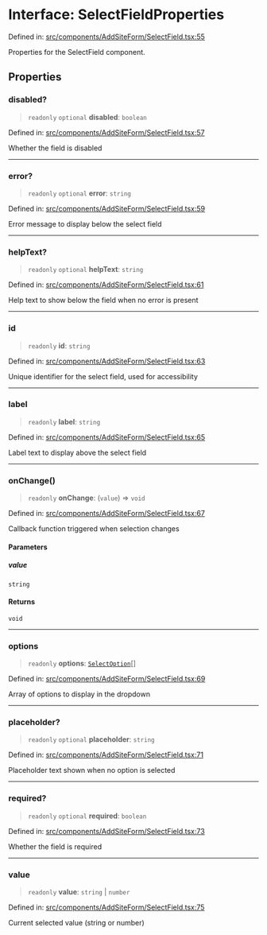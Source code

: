 # Interface: SelectFieldProperties

Defined in: [src/components/AddSiteForm/SelectField.tsx:55](https://github.com/Nick2bad4u/Uptime-Watcher/blob/main/src/components/AddSiteForm/SelectField.tsx#L55)

Properties for the SelectField component.

## Properties

### disabled?

> `readonly` `optional` **disabled**: `boolean`

Defined in: [src/components/AddSiteForm/SelectField.tsx:57](https://github.com/Nick2bad4u/Uptime-Watcher/blob/main/src/components/AddSiteForm/SelectField.tsx#L57)

Whether the field is disabled

***

### error?

> `readonly` `optional` **error**: `string`

Defined in: [src/components/AddSiteForm/SelectField.tsx:59](https://github.com/Nick2bad4u/Uptime-Watcher/blob/main/src/components/AddSiteForm/SelectField.tsx#L59)

Error message to display below the select field

***

### helpText?

> `readonly` `optional` **helpText**: `string`

Defined in: [src/components/AddSiteForm/SelectField.tsx:61](https://github.com/Nick2bad4u/Uptime-Watcher/blob/main/src/components/AddSiteForm/SelectField.tsx#L61)

Help text to show below the field when no error is present

***

### id

> `readonly` **id**: `string`

Defined in: [src/components/AddSiteForm/SelectField.tsx:63](https://github.com/Nick2bad4u/Uptime-Watcher/blob/main/src/components/AddSiteForm/SelectField.tsx#L63)

Unique identifier for the select field, used for accessibility

***

### label

> `readonly` **label**: `string`

Defined in: [src/components/AddSiteForm/SelectField.tsx:65](https://github.com/Nick2bad4u/Uptime-Watcher/blob/main/src/components/AddSiteForm/SelectField.tsx#L65)

Label text to display above the select field

***

### onChange()

> `readonly` **onChange**: (`value`) => `void`

Defined in: [src/components/AddSiteForm/SelectField.tsx:67](https://github.com/Nick2bad4u/Uptime-Watcher/blob/main/src/components/AddSiteForm/SelectField.tsx#L67)

Callback function triggered when selection changes

#### Parameters

##### value

`string`

#### Returns

`void`

***

### options

> `readonly` **options**: [`SelectOption`](SelectOption.md)[]

Defined in: [src/components/AddSiteForm/SelectField.tsx:69](https://github.com/Nick2bad4u/Uptime-Watcher/blob/main/src/components/AddSiteForm/SelectField.tsx#L69)

Array of options to display in the dropdown

***

### placeholder?

> `readonly` `optional` **placeholder**: `string`

Defined in: [src/components/AddSiteForm/SelectField.tsx:71](https://github.com/Nick2bad4u/Uptime-Watcher/blob/main/src/components/AddSiteForm/SelectField.tsx#L71)

Placeholder text shown when no option is selected

***

### required?

> `readonly` `optional` **required**: `boolean`

Defined in: [src/components/AddSiteForm/SelectField.tsx:73](https://github.com/Nick2bad4u/Uptime-Watcher/blob/main/src/components/AddSiteForm/SelectField.tsx#L73)

Whether the field is required

***

### value

> `readonly` **value**: `string` \| `number`

Defined in: [src/components/AddSiteForm/SelectField.tsx:75](https://github.com/Nick2bad4u/Uptime-Watcher/blob/main/src/components/AddSiteForm/SelectField.tsx#L75)

Current selected value (string or number)
